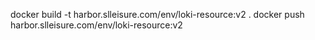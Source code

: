 docker build -t harbor.slleisure.com/env/loki-resource:v2 .
docker push harbor.slleisure.com/env/loki-resource:v2